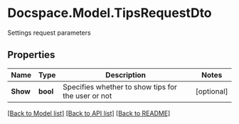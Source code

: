 # Docspace.Model.TipsRequestDto
Settings request parameters

## Properties

Name | Type | Description | Notes
------------ | ------------- | ------------- | -------------
**Show** | **bool** | Specifies whether to show tips for the user or not | [optional] 

[[Back to Model list]](../README.md#documentation-for-models) [[Back to API list]](../README.md#documentation-for-api-endpoints) [[Back to README]](../README.md)

